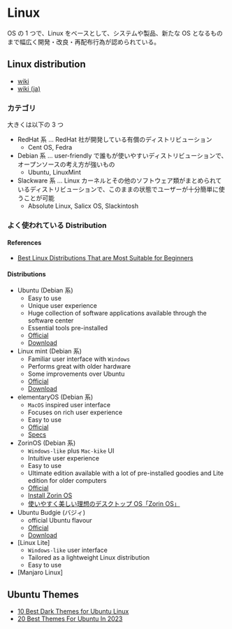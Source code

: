 # Linux

OS の 1 つで、Linux をベースとして、システムや製品、新たな OS となるものまで幅広く開発・改良・再配布行為が認められている。

## Linux distribution

- [wiki](https://en.wikipedia.org/wiki/Linux_distribution)
- [wiki (ja)](https://ja.wikipedia.org/wiki/Linux%E3%83%87%E3%82%A3%E3%82%B9%E3%83%88%E3%83%AA%E3%83%93%E3%83%A5%E3%83%BC%E3%82%B7%E3%83%A7%E3%83%B3)

### カテゴリ

大きくは以下の 3 つ

- RedHat 系 ... RedHat 社が開発している有償のディストリビューション
  - Cent OS, Fedra
- Debian 系 ... user-friendly で誰もが使いやすいディストリビューションで、オープンソースの考え方が強いもの
  - Ubuntu, LinuxMint
- Slackware 系 ... Linux カーネルとその他のソフトウェア類がまとめられているディストリビューションで、このままの状態でユーザーが十分簡単に使うことが可能
  - Absolute Linux, Salicx OS, Slackintosh

### よく使われている Distribution

#### References

- [Best Linux Distributions That are Most Suitable for Beginners](https://itsfoss.com/best-linux-beginners/)

#### Distributions

- Ubuntu (Debian 系)
  - Easy to use
  - Unique user experience
  - Huge collection of software applications available through the software center
  - Essential tools pre-installed
  - [Official](https://ubuntu.com/)
  - [Download](https://ubuntu.com/download/desktop)
- Linux mint (Debian 系)
  - Familiar user interface with `Windows`
  - Performs great with older hardware
  - Some improvements over Ubuntu
  - [Official](https://linuxmint.com/)
  - [Download](https://linuxmint.com/download.php)
- elementaryOS (Debian 系)
  - `MacOS` inspired user interface
  - Focuses on rich user experience
  - Easy to use
  - [Official](https://elementary.io/)
  - [Specs](https://elementary.io/docs/installation#recommended-system-specifications)
- ZorinOS (Debian 系)
  - `Windows-like` plus `Mac-kike` UI
  - Intuitive user experience
  - Easy to use
  - Ultimate edition available with a lot of pre-installed goodies and Lite edition for older computers
  - [Official](https://zorin.com/os/)
  - [Install Zorin OS](https://help.zorin.com/docs/getting-started/install-zorin-os/)
  - [使いやすく美しい理想のデスクトップ OS「Zorin OS」](https://japan.zdnet.com/article/35192319/)
- Ubuntu Budgie (バジィ)
  - official Ubuntu flavour
  - [Official](https://ubuntubudgie.org/)
  - [Download](https://ubuntubudgie.org/downloads/)
- [Linux Lite]
  - `Windows-like` user interface
  - Tailored as a lightweight Linux distribution
  - Easy to use
- [Manjaro Linux]

## Ubuntu Themes

- [10 Best Dark Themes for Ubuntu Linux](https://www.debugpoint.com/dark-themes-ubuntu/)
- [20 Best Themes For Ubuntu In 2023](https://www.linuxandubuntu.com/home/20-best-themes-for-ubuntu-in-2017)
